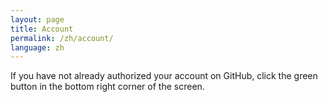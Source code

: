 ```yaml
---
layout: page
title: Account
permalink: /zh/account/
language: zh
---
```


If you have not already authorized your account on GitHub, click the green button in the bottom right corner of the screen. 


